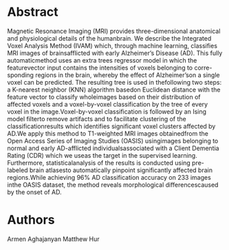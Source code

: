 Abstract
================================
Magnetic Resonance Imaging (MRI) provides three-dimensional  anatomical  and  physiological  details  of  the  humanbrain. We describe the Integrated Voxel Analysis Method (IVAM) which, through machine learning, classifies MRI images of brainsafflicted with early Alzheimer’s Disease (AD). This fully automaticmethod uses an extra trees regressor model in which the featurevector input contains the intensities of voxels belonging to corre-sponding regions in the brain, whereby the effect of Alzheimer’son a single voxel can be predicted. The resulting tree is used in thefollowing two steps: a K-nearest neighbor (KNN) algorithm basedon  Euclidean  distance  with  the  feature  vector  to  classify  wholeimages based on their distribution of affected voxels and a voxel-by-voxel  classification  by  the  tree  of  every  voxel  in  the  image.Voxel-by-voxel  classification  is  followed  by  an  Ising  model  filterto remove artifacts and to facilitate clustering of the classificationresults which identifies significant voxel clusters affected by AD.We  apply  this  method  to  T1-weighted  MRI  images  obtainedfrom  the  Open  Access  Series  of  Imaging  Studies  (OASIS)  usingimages  belonging  to  normal  and  early  AD-afflicted  individualsassociated  with  a  Client  Dementia  Rating  (CDR)  which  we  useas the target in the supervised learning. Furthermore, statisticalanalysis of the results is conducted using pre-labeled brain atlasesto  automatically  pinpoint  significantly  affected  brain  regions.While achieving 96% AD classification accuracy on 233 images inthe OASIS dataset, the method reveals morphological differencescaused by the onset of AD.

Authors
==========
Armen Aghajanyan
Matthew Hur
